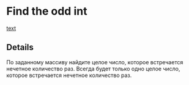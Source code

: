 # Find the odd int

[text](https://www.codewars.com/kata/54da5a58ea159efa38000836)

## Details

По заданному массиву найдите целое число, которое встречается нечетное количество раз. 
Всегда будет только одно целое число, которое встречается нечетное количество раз.
